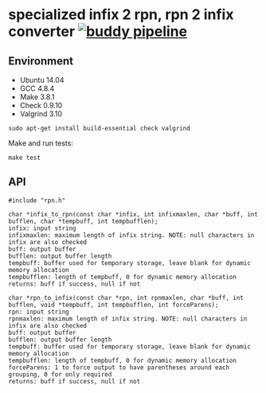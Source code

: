 # specialized infix 2 rpn, rpn 2 infix converter [![buddy pipeline](https://app.buddy.works/jdluzen/falcon-kata/pipelines/pipeline/38313/badge.svg?token=6960785c83a9afb56c91b248c478ca5205c7467a54f01fbd8f2ce66f431f18cc "buddy pipeline")](https://app.buddy.works/jdluzen/falcon-kata/pipelines/pipeline/38313)

## Environment
- Ubuntu 14.04
- GCC 4.8.4
- Make 3.8.1
- Check 0.9.10
- Valgrind 3.10

```
sudo apt-get install build-essential check valgrind
```

Make and run tests:
```
make test
```

## API
```
#include "rpn.h"

char *infix_to_rpn(const char *infix, int infixmaxlen, char *buff, int bufflen, char *tempbuff, int tempbufflen);
infix: input string
infixmaxlen: maximum length of infix string. NOTE: null characters in infix are also checked
buff: output buffer
bufflen: output buffer length
tempbuff: buffer used for temporary storage, leave blank for dynamic memory allocation
tempbufflen: length of tempbuff, 0 for dynamic memory allocation
returns: buff if success, null if not

char *rpn_to_infix(const char *rpn, int rpnmaxlen, char *buff, int bufflen, void *tempbuff, int tempbufflen, int forceParens);
rpn: input string
rpnmaxlen: maximum length of infix string. NOTE: null characters in infix are also checked
buff: output buffer
bufflen: output buffer length
tempbuff: buffer used for temporary storage, leave blank for dynamic memory allocation
tempbufflen: length of tempbuff, 0 for dynamic memory allocation
forceParens: 1 to force output to have parentheses around each grouping, 0 for only required
returns: buff if success, null if not
```